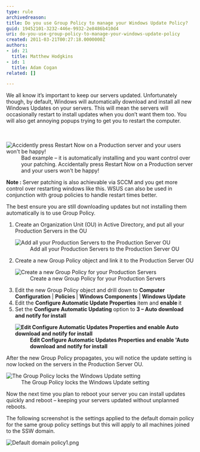 ```yaml
---
type: rule
archivedreason: 
title: Do you use Group Policy to manage your Windows Update Policy?
guid: 19452101-3232-446e-9932-2e8486b410d4
uri: do-you-use-group-policy-to-manage-your-windows-update-policy
created: 2011-03-21T00:27:18.0000000Z
authors:
- id: 21
  title: Matthew Hodgkins
- id: 1
  title: Adam Cogan
related: []

---
```



We all know it’s important to keep our servers updated. Unfortunately though, by default, Windows will automatically download and install all new Windows Updates on your servers. This will mean the servers will occasionally restart to install updates when you don’t want them too. You will also get annoying popups trying to get you to restart the computer. <br>
<br><excerpt class='endintro'></excerpt><br>
<dl class="badImage"><dt> <img alt=" Accidently press Restart Now on a Production server and your users won't be happy!" src="/PublishingImages/updates-restart.jpg" /> </dt><dd>Bad example – it is automatically installing and you want control over your patching. Accidentally press Restart Now on a Production server and your users won't be happy!</dd></dl><p><b>Note &#58; </b>Server patching is also achievable via SCCM and you get more control over restarting windows like this. WSUS can also be used in conjunction with group policies to handle restart times better.</p><p>The best ensure you are still downloading updates but not installing them automatically is to use Group Policy.</p><ol><li>Create an Organization Unit (OU) in Active Directory, and put all your Production Servers in the OU<br>
      <dl class="image"><dt> <img alt="Add all your Production Servers to the Production Server OU" src="/PublishingImages/updates-adou.jpg" /> </dt><dd>Add all your Production Servers to the Production Server OU</dd></dl></li><li>Create a new Group Policy object and link it to the Production Server OU<br>
      <dl class="image"><dt> <img alt="Create a new Group Policy for your Production Servers" src="/PublishingImages/updates-gpo.jpg" /> </dt><dd>Create a new Group Policy for your Production Servers</dd></dl></li><li>Edit the new Group Policy object and drill down to <strong>Computer Configuration</strong> | <strong>Policies </strong>| <strong>Windows Components</strong> | <strong>Windows Update</strong> </li><li>Edit the <strong>Configure Automatic Update Properties</strong> item and <strong>enable </strong>it</li><li>Set the <strong>Configure Automatic Updating</strong> option to <strong>3 – Auto download and notify for install<br>
         <dl class="image"><dt> <img alt="Edit Configure Automatic Updates Properties and enable Auto download and notify for install" src="/PublishingImages/updates-editgp.jpg" /> </dt><dd>Edit Configure Automatic Updates Properties and enable 'Auto download and notify for install</dd></dl> </strong></li></ol><p>After the new Group Policy propagates, you will notice the update setting is now locked on the servers in the Production Server OU.</p><dl class="goodImage"><dt> <img alt="The Group Policy locks the Windows Update setting" src="/PublishingImages/updates-updatesforced.jpg" /> </dt><dd>The Group Policy locks the Windows Update setting</dd></dl><p>Now the next time you plan to reboot your server you can install updates quickly and reboot – keeping your servers updated without unplanned reboots.</p><p>The following screenshot is the settings applied to the default domain policy for the same group policy settings but this will apply to all machines joined to the SSW domain. <br></p><dl class="image"><dt> <img alt="Default domain policy1.png" src="/Documents/Default%20domain%20policy1.png" /> </dt></dl>


